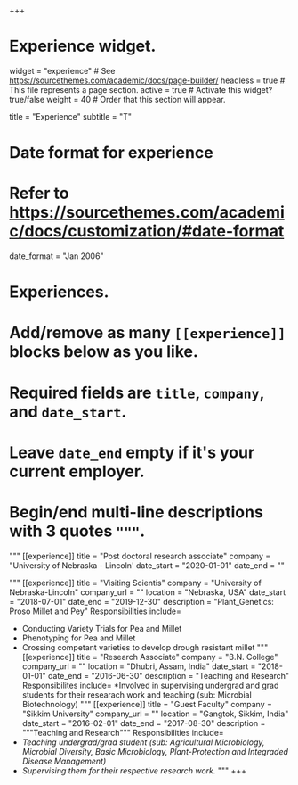+++
# Experience widget.
widget = "experience"  # See https://sourcethemes.com/academic/docs/page-builder/
headless = true  # This file represents a page section.
active = true  # Activate this widget? true/false
weight = 40  # Order that this section will appear.

title = "Experience"
subtitle = "T"

# Date format for experience
#   Refer to https://sourcethemes.com/academic/docs/customization/#date-format
date_format = "Jan 2006"

# Experiences.
#   Add/remove as many `[[experience]]` blocks below as you like.
#   Required fields are `title`, `company`, and `date_start`.
#   Leave `date_end` empty if it's your current employer.
#   Begin/end multi-line descriptions with 3 quotes `"""`.
"""
[[experience]]
  title = "Post doctoral research associate"
  company = "University of Nebraska - Lincoln'
  date_start = "2020-01-01"
  date_end = ""

"""
[[experience]]
  title = "Visiting Scientis"
  company = "University of Nebraska-Lincoln"
  company_url = ""
  location = "Nebraska, USA"
  date_start = "2018-07-01"
  date_end = "2019-12-30"
  description = "Plant_Genetics: Proso Millet and Pey"
  Responsibilities include=
  * Conducting Variety Trials for Pea and Millet
  * Phenotyping for Pea and Millet
  * Crossing competant varieties to develop drough resistant millet
"""
[[experience]]
  title = "Research Associate"
  company = "B.N. College"
  company_url = ""
  location = "Dhubri, Assam, India"
  date_start = "2018-01-01"
  date_end = "2016-06-30"
  description = "Teaching and Research"
  Responsibilites include=
  *Involved in supervising undergrad and grad students for their researach work and teaching (sub: Microbial Biotechnology)
"""
  [[experience]]
  title = "Guest Faculty"
  company = "Sikkim University"
  company_url = ""
  location = "Gangtok, Sikkim, India"
  date_start = "2016-02-01"
  date_end = "2017-08-30"
  description = """Teaching and Research"""
  Responsibilities include=
  * <i>Teaching undergrad/grad student (sub: Agricultural Microbiology, Microbial Diversity, Basic Microbiology, Plant-Protection and Integraded Disease Management)</i>
  * <i>Supervising them for their respective research work.</i>
 """
+++
